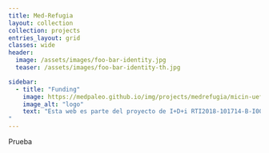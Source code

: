```yaml
---
title: Med-Refugia
layout: collection
collection: projects
entries_layout: grid
classes: wide
header:
  image: /assets/images/foo-bar-identity.jpg
  teaser: /assets/images/foo-bar-identity-th.jpg

sidebar:
  - title: "Funding"
    image: https://medpaleo.github.io/img/projects/medrefugia/micin-uefeder-aeig.pdf
    image_alt: "logo"
    text: "Esta web es parte del proyecto de I+D+i RTI2018-101714-B-I00 financiada por MCIN/ AEI/10.13039/501100011033/ y FEDER “Una manera de hacer Europa”. 
"
---
```


Prueba
